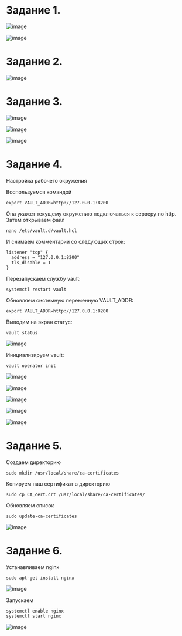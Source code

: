 Задание 1.
==========================
![image](https://user-images.githubusercontent.com/60341565/148276381-d388e85d-a109-4b56-9090-1af660754295.png)


![image](https://user-images.githubusercontent.com/60341565/148275846-e1034f94-a931-4c18-843d-9431e40eece1.png)


Задание 2.
===========================

![image](https://user-images.githubusercontent.com/60341565/148275464-27f5a06c-6d51-4395-beba-75e9826b6176.png)

Задание 3.
===========================

![image](https://user-images.githubusercontent.com/60341565/148404087-5c21da00-0f25-4d69-90bd-019a1ed15cf1.png)

![image](https://user-images.githubusercontent.com/60341565/148404557-17ab0078-853a-44bd-a9aa-b624da411939.png)

![image](https://user-images.githubusercontent.com/60341565/148518768-d670ea9e-77c7-4fd3-b13e-e0e6d2858248.png)

Задание 4.
===========================

Настройка рабочего окружения

Воспользуемся командой 

    export VAULT_ADDR=http://127.0.0.1:8200
Она укажет текущему окружению подключаться к серверу по http. Затем открываем файл 
    
    nano /etc/vault.d/vault.hcl

И снимаем комментарии со следующих строк:
 
    listener "tcp" {
      address = "127.0.0.1:8200"
      tls_disable = 1
    }

Перезапускаем службу vault:

    systemctl restart vault

Обновляем системную переменную VAULT_ADDR:

    export VAULT_ADDR=http://127.0.0.1:8200
    
Выводим на экран статус:

    vault status
    
![image](https://user-images.githubusercontent.com/60341565/148524883-830b4f69-fa76-407e-adb4-e4215b6b4aba.png)

Инициализируем vault:

    vault operator init

![image](https://user-images.githubusercontent.com/60341565/148530317-9672a211-78e5-42ed-a089-a8619646b4f5.png)

![image](https://user-images.githubusercontent.com/60341565/148531125-fe945345-3fad-4085-a3e9-7a8ff8a31c82.png)

![image](https://user-images.githubusercontent.com/60341565/148539200-05e50048-08e6-4626-86c2-acfcc00ee452.png)

![image](https://user-images.githubusercontent.com/60341565/148539842-75619d48-6061-41b7-968e-4da51568a690.png)

![image](https://user-images.githubusercontent.com/60341565/148689968-e92d101c-7015-428d-86ed-77b829097786.png)

Задание 5.
=====================

Создаем директорию

    sudo mkdir /usr/local/share/ca-certificates
    
Копируем наш сертификат в директорию

    sudo cp CA_cert.crt /usr/local/share/ca-certificates/
    
Обновляем список

    sudo update-ca-certificates
    
![image](https://user-images.githubusercontent.com/60341565/149653903-aa6a8f9d-c243-43ab-a055-911a3e728e50.png)


Задание 6.
==============================

Устанавливаем nginx 

    sudo apt-get install nginx

![image](https://user-images.githubusercontent.com/60341565/148697053-b6ba027f-1e75-47e2-b76c-cec7b9c584b2.png)

Запускаем 

    systemctl enable nginx
    systemctl start nginx
    
![image](https://user-images.githubusercontent.com/60341565/148697141-d6dfd53a-45ff-45fe-be65-0ac81ed2d25f.png)
